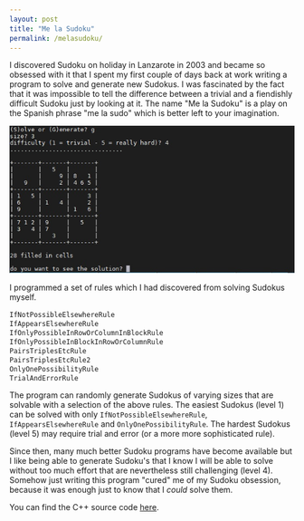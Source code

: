 ```yaml
---
layout: post
title: "Me la Sudoku"
permalink: /melasudoku/
---
```

I discovered Sudoku on holiday in Lanzarote in 2003 and became so obsessed with it that I spent my first couple of days back at work writing a program to solve and generate new Sudokus. I was fascinated by the fact that it was impossible to tell the difference between a trivial and a fiendishly difficult Sudoku just by looking at it. The name "Me la Sudoku" is a play on the Spanish phrase "me la sudo" which is better left to your imagination.
<!--more-->

![melasudoku](/assets/melasudoku.jpg)

I programmed a set of rules which I had discovered from solving Sudokus myself.

```
IfNotPossibleElsewhereRule
IfAppearsElsewhereRule
IfOnlyPossibleInRowOrColumnInBlockRule
IfOnlyPossibleInBlockInRowOrColumnRule
PairsTriplesEtcRule
PairsTriplesEtcRule2
OnlyOnePossibilityRule
TrialAndErrorRule
```

The program can randomly generate Sudokus of varying sizes that are solvable with a selection of the above rules. The easiest Sudokus (level 1) can be solved with only `IfNotPossibleElsewhereRule`, `IfAppearsElsewhereRule` and `OnlyOnePossibilityRule`. The hardest Sudokus (level 5) may require trial and error (or a more more sophisticated rule).

Since then, many much better Sudoku programs have become available but I like being able to generate Sudoku's that I know I will be able to solve without too much effort that are nevertheless still challenging (level 4). Somehow just writing this program "cured" me of my Sudoku obsession, because it was enough just to know that I *could* solve them.

You can find the C++ source code [here](https://github.com/teticio/MeLaSudoku).